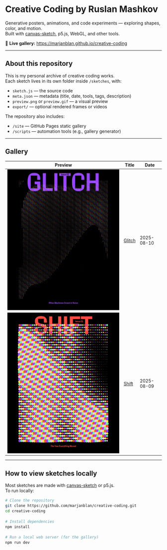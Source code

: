 # Creative Coding by Ruslan Mashkov

Generative posters, animations, and code experiments — exploring shapes, color, and motion.  
Built with [canvas-sketch](https://github.com/mattdesl/canvas-sketch), p5.js, WebGL, and other tools.

🔗 **Live gallery:** https://marjanblan.github.io/creative-coding

---

## About this repository
This is my personal archive of creative coding works.  
Each sketch lives in its own folder inside `/sketches`, with:
- `sketch.js` — the source code
- `meta.json` — metadata (title, date, tools, tags, description)
- `preview.png` or `preview.gif` — a visual preview
- `export/` — optional rendered frames or videos

The repository also includes:
- `/site` — GitHub Pages static gallery
- `/scripts` — automation tools (e.g., gallery generator)

---

## Gallery
<!-- GALLERY:START -->
| Preview | Title | Date |
|---|---|---|
| ![](sketches/2025-08-10_glitch/preview.png) | [Glitch](https://github.com/marjanblan/creative-coding/tree/main/sketches/2025-08-10_glitch) | 2025-08-10 |
| ![](sketches/2025-08-09_shift/preview.png) | [Shift](https://github.com/marjanblan/creative-coding/tree/main/sketches/2025-08-09_shift) | 2025-08-09 |
<!-- GALLERY:END -->

---

## How to view sketches locally
Most sketches are made with [canvas-sketch](https://github.com/mattdesl/canvas-sketch) or p5.js.  
To run locally:

```bash
# Clone the repository
git clone https://github.com/marjanblan/creative-coding.git
cd creative-coding

# Install dependencies
npm install

# Run a local web server (for the gallery)
npm run dev
